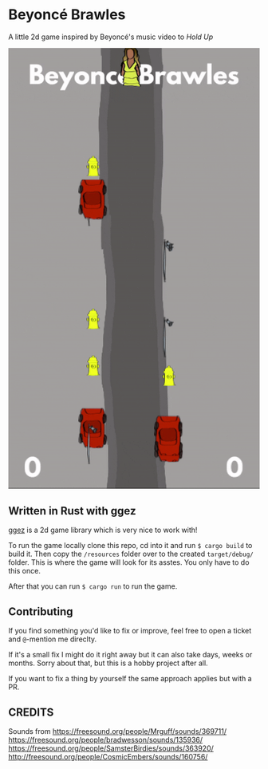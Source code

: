 # Beyoncé Brawles

A little 2d game inspired by Beyoncé's music video to *Hold Up*


![gameplay gif](gameplay.gif)


## Written in Rust with ggez

[ggez](http://ggez.rs/) is a 2d game library which is very nice to work with!

To run the game locally clone this repo, cd into it and run `$ cargo build` to build it.
Then copy the `/resources` folder over to the created `target/debug/` folder.
This is where the game will look for its asstes. You only have to do this once.

After that you can run `$ cargo run` to run the game.

## Contributing

If you find something you'd like to fix or improve, feel free to open a ticket and `@`-mention me direclty.

If it's a small fix I might do it right away but it can also take days, weeks or months. Sorry about that, but this is a hobby project after all.

If you want to fix a thing by yourself the same approach applies but with a PR.


## CREDITS

Sounds from
https://freesound.org/people/Mrguff/sounds/369711/  
https://freesound.org/people/bradwesson/sounds/135936/  
https://freesound.org/people/SamsterBirdies/sounds/363920/
http://freesound.org/people/CosmicEmbers/sounds/160756/  

